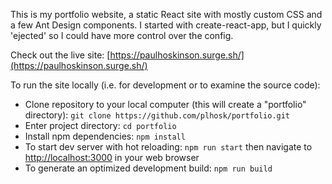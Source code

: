 This is my portfolio website, a static React site with mostly custom CSS and a few Ant Design components. I started with create-react-app, but I quickly 'ejected' so I could have more control over the config.

Check out the live site: [https://paulhoskinson.surge.sh/](https://paulhoskinson.surge.sh/)

To run the site locally (i.e. for development or to examine the source code):
- Clone repository to your local computer (this will create a "portfolio" directory): `git clone https://github.com/plhosk/portfolio.git`
- Enter project directory: `cd portfolio`
- Install npm dependencies: `npm install`
- To start dev server with hot reloading: `npm run start` then navigate to [http://localhost:3000](http://localhost:3000) in your web browser
- To generate an optimized development build: `npm run build`
